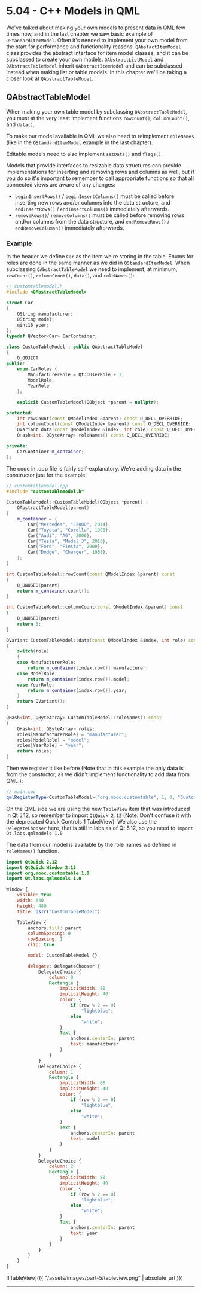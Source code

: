 # 5.04 - C++ Models in QML

We've talked about making your own models to present data in QML few times now, and in the last chapter we saw basic example of `QStandardItemModel`. Often it's needed to implement your own model from the start for performance and functionality reasons. `QAbstactItemModel` class provides the abstract interface for item model classes, and it can be subclassed to create your own models. `QAbstractListModel` and `QAbstractTableModel` inherit `QAbstractItemModel` and can be subclassed instead when making list or table models. In this chapter we'll be taking a closer look at `QAbstractTableModel`.

## QAbstractTableModel

When making your own table model by subclassing `QAbstractTableModel`, you must at the very least implement functions `rowCount()`, `columnCount()`, and `data()`.

To make our model available in QML we also need to reimplement `roleNames` (like in the `QStandardItemModel` example in the last chapter).

Editable models need to also implement `setData()` and `flags()`.

Models that provide interfaces to resizable data structures can provide implementations for inserting and removing rows and columns as well, but if you do so it's important to remember to call appropriate functions so that all connected views are aware of any changes:

* `beginInsertRows()` / `beginInsertColumns()` must be called before inserting new rows and/or columns into the data structure, and `endInsertRows()` / `endInsertColumns()` immediately afterwards.
* `removeRows()`/ `removeColumns()` must be called before removing rows and/or columns from the data structure, and `endRemoveRows()` / `endRemoveColumsn()` immediately afterwards.

### Example

In the header we define `Car` as the item we're storing in the table. Enums for roles are done in the same manner as we did in `QStandardItemModel`. When subclassing `QAbstractTableModel` we need to implement, at minimum, `rowCount()`, `columnCount()`, `data()`, and `roleNames()`:

```cpp
// customtablemodel.h
#include <QAbstractTableModel>

struct Car
{
    QString manufacturer;
    QString model;
    qint16 year;
};
typedef QVector<Car> CarContainer;

class CustomTableModel : public QAbstractTableModel
{
    Q_OBJECT
public:
    enum CarRoles {
        ManufacturerRole = Qt::UserRole + 1,
        ModelRole,
        YearRole
    };

    explicit CustomTableModel(QObject *parent = nullptr);

protected:
    int rowCount(const QModelIndex &parent) const Q_DECL_OVERRIDE;
    int columnCount(const QModelIndex &parent) const Q_DECL_OVERRIDE;
    QVariant data(const QModelIndex &index, int role) const Q_DECL_OVERRIDE;
    QHash<int, QByteArray> roleNames() const Q_DECL_OVERRIDE;

private:
    CarContainer m_container;
};
```

The code in .cpp file is fairly self-explanatory. We're adding data in the constructor just for the example:

```cpp
// customtablemodel.cpp
#include "customtablemodel.h"

CustomTableModel::CustomTableModel(QObject *parent) :
    QAbstractTableModel(parent)
{
    m_container = {
        Car{"Mercedes", "E200D", 2014},
        Car{"Toyota", "Corolla", 1998},
        Car{"Audi", "A6", 2006},
        Car{"Tesla", "Model 3", 2018},
        Car{"Ford", "Fiesta", 2000},
        Car{"Dodge", "Charger", 1968},
    };
}

int CustomTableModel::rowCount(const QModelIndex &parent) const
{
    Q_UNUSED(parent)
    return m_container.count();
}

int CustomTableModel::columnCount(const QModelIndex &parent) const
{
    Q_UNUSED(parent)
    return 3;
}

QVariant CustomTableModel::data(const QModelIndex &index, int role) const
{
    switch(role)
    {
    case ManufacturerRole:
        return m_container[index.row()].manufacturer;
    case ModelRole:
        return m_container[index.row()].model;
    case YearRole:
        return m_container[index.row()].year;
    }
    return QVariant();
}

QHash<int, QByteArray> CustomTableModel::roleNames() const
{
    QHash<int, QByteArray> roles;
    roles[ManufacturerRole] = "manufacturer";
    roles[ModelRole] = "model";
    roles[YearRole] = "year";
    return roles;
}
```

Then we register it like before (Note that in this example the only data is from the constuctor, as we didn't implement functionality to add data from QML.):

```cpp
// main.cpp
qmlRegisterType<CustomTableModel>("org.mooc.customtable", 1, 0, "CustomTableModel");
```

On the QML side we are using the new `TableView` item that was introduced in Qt 5.12, so remember to import `QtQuick 2.12` (Note: Don't confuse it with the deprecated Quick Controls 1 TabelView). We also use the `DelegateChooser` here, that is still in labs as of Qt 5.12, so you need to `import Qt.labs.qmlmodels 1.0`

The data from our model is available by the role names we defined in `roleNames()` function.

```qml
import QtQuick 2.12
import QtQuick.Window 2.12
import org.mooc.customtable 1.0
import Qt.labs.qmlmodels 1.0

Window {
    visible: true
    width: 640
    height: 480
    title: qsTr("CustomTableModel")

    TableView {
        anchors.fill: parent
        columnSpacing: 0
        rowSpacing: 1
        clip: true

        model: CustomTableModel {}

        delegate: DelegateChooser {
            DelegateChoice {
                column: 0
                Rectangle {
                    implicitWidth: 80
                    implicitHeight: 40
                    color: {
                        if (row % 2 == 0)
                            "lightblue";
                        else
                            "white";
                    }
                    Text {
                        anchors.centerIn: parent
                        text: manufacturer
                    }
                }
            }
            DelegateChoice {
                column: 1
                Rectangle {
                    implicitWidth: 80
                    implicitHeight: 40
                    color: {
                        if (row % 2 == 0)
                            "lightblue";
                        else
                            "white";
                    }
                    Text {
                        anchors.centerIn: parent
                        text: model
                    }
                }
            }
            DelegateChoice {
                column: 2
                Rectangle {
                    implicitWidth: 80
                    implicitHeight: 40
                    color: {
                        if (row % 2 == 0)
                            "lightblue";
                        else
                            "white";
                    }
                    Text {
                        anchors.centerIn: parent
                        text: year
                    }
                }
            }
        }
    }
}
```

![TableView]({{ "/assets/images/part-5/tableview.png" | absolute_url }})


***